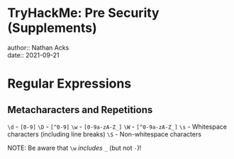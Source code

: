 # TryHackMe: Pre Security (Supplements)

author:: Nathan Acks  
date:: 2021-09-21

# Regular Expressions

## Metacharacters and Repetitions

`\d` - `[0-9]`
`\D` - `[^0-9]`
`\w` - `[0-9a-zA-Z_]`
`\W` - `[^0-9a-zA-Z_]`
`\s` - Whitespace characters (including line breaks)
`\S` - Non-whitespace characters

NOTE: Be aware that `\w` *includes* `_` (but not `-`)!
